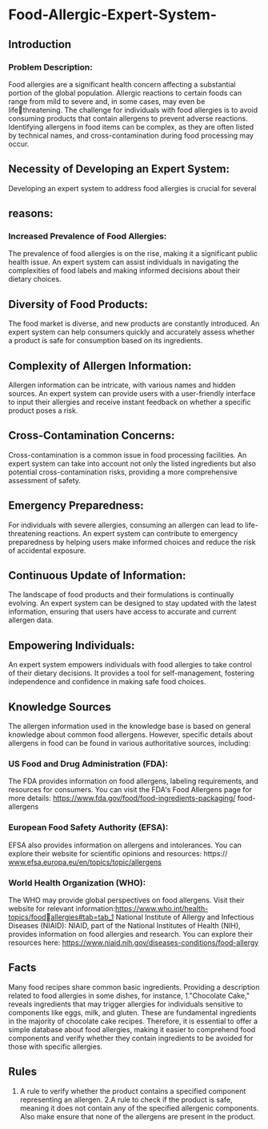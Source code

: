 # Food-Allergic-Expert-System-
## Introduction
### Problem Description:
Food allergies are a significant health concern affecting a substantial 
portion of the global population. Allergic reactions to certain foods can 
range from mild to severe and, in some cases, may even be lifethreatening.
The challenge for individuals with food allergies is to avoid 
consuming products that contain allergens to prevent adverse reactions. 
Identifying allergens in food items can be complex, as they are often listed 
by technical names, and cross-contamination during food processing may occur.

## Necessity of Developing an Expert System:
Developing an expert system to address food allergies is crucial for several 
## reasons:
### Increased Prevalence of Food Allergies:
The prevalence of food allergies is on the rise, making it a significant 
public health issue. An expert system can assist individuals in navigating 
the complexities of food labels and making informed decisions about their 
dietary choices.
## Diversity of Food Products:
The food market is diverse, and new products are constantly introduced. 
An expert system can help consumers quickly and accurately assess 
whether a product is safe for consumption based on its ingredients.
## Complexity of Allergen Information:
Allergen information can be intricate, with various names and hidden 
sources. An expert system can provide users with a user-friendly interface 
to input their allergies and receive instant feedback on whether a specific 
product poses a risk.
## Cross-Contamination Concerns:
Cross-contamination is a common issue in food processing facilities. An 
expert system can take into account not only the listed ingredients but 
also potential cross-contamination
 risks, providing a more comprehensive assessment of safety.
## Emergency Preparedness:
For individuals with severe allergies, consuming an allergen can lead to 
life-threatening reactions. An expert system can contribute to emergency 
preparedness by helping users make informed choices and reduce the risk 
of accidental exposure.
## Continuous Update of Information:
The landscape of food products and their formulations is continually 
evolving. An expert system can be designed to stay updated with the 
latest information, ensuring that users have access to accurate and current 
allergen data.
## Empowering Individuals:
An expert system empowers individuals with food allergies to take control 
of their dietary decisions. It provides a tool for self-management, fostering 
independence and confidence in making safe food choices.
## Knowledge Sources
The allergen information used in the knowledge base is based on general 
knowledge about common food allergens. However, specific details about 
allergens in food can be found in various authoritative sources, including:
### US Food and Drug Administration (FDA):
The FDA provides information on food allergens, labeling requirements, 
and resources for consumers. You can visit the FDA's Food Allergens page 
for more details: https://www.fda.gov/food/food-ingredients-packaging/
food-allergens
### European Food Safety Authority (EFSA):
EFSA also provides information on allergens and intolerances. You can 
explore their website for scientific opinions and resources: https://
www.efsa.europa.eu/en/topics/topic/allergens
### World Health Organization (WHO):
The WHO may provide global perspectives on food allergens. Visit their 
website for relevant information:https://www.who.int/health-topics/foodallergies#tab=tab_1
National Institute of Allergy and Infectious Diseases (NIAID):
NIAID, part of the National Institutes of Health (NIH), provides information 
on food allergies and research. You can explore their resources here: 
https://www.niaid.nih.gov/diseases-conditions/food-allergy
 
## Facts
Many food recipes share common basic ingredients. Providing a 
description related to food allergies in some dishes, for instance, 
1."Chocolate Cake," reveals ingredients that may trigger allergies for 
individuals sensitive to components like eggs, milk, and gluten. These are 
fundamental ingredients in the majority of chocolate cake recipes. 
Therefore, it is essential to offer a simple database about food allergies, 
making it easier to comprehend food components and verify whether they 
contain ingredients to be avoided for those with specific allergies.
## Rules
1. A rule to verify whether the product contains a specified component 
representing an allergen.
2.A rule to check if the product is safe, meaning it does not contain any of 
the specified allergenic components. Also make ensure that none
 of the allergens are present in the product.

